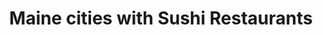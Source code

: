 ---
layout: state
title: Maine cities with Sushi Restaurants
permalink: /maine/
stateAbbr: ME
stateName: Maine
place_type: Sushi Restaurant
---